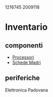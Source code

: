 1216745
2009118
# Inventario
## componenti
- [Processori](./processori.md)
- [Schede Madri](./schede_madri.md)
## periferiche
Elettronica Padovana